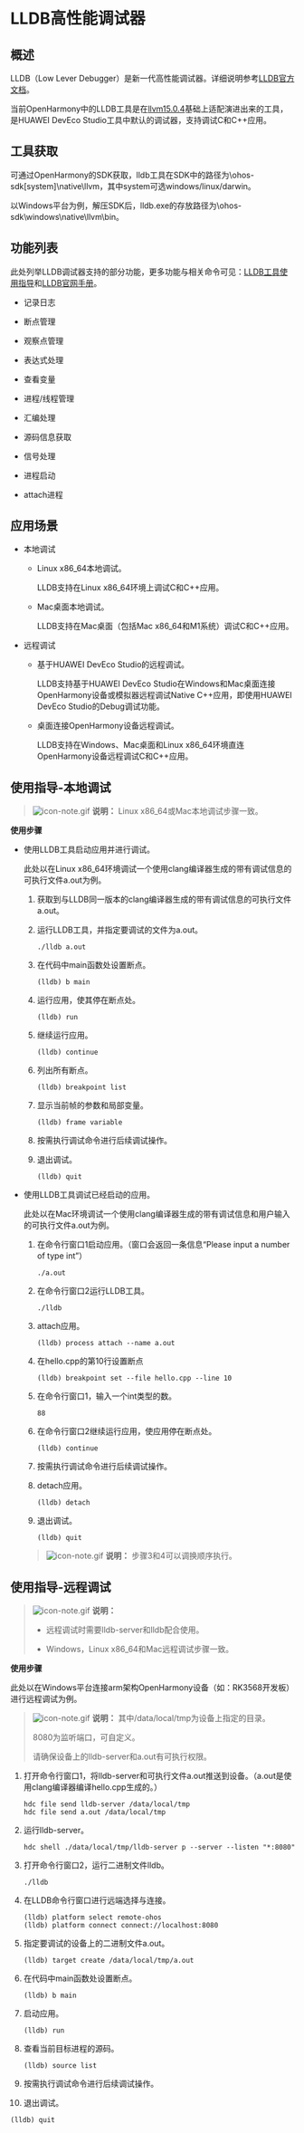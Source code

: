 # LLDB高性能调试器


## 概述

LLDB（Low Lever Debugger）是新一代高性能调试器。详细说明参考[LLDB官方文档](https://lldb.llvm.org/)。

当前OpenHarmony中的LLDB工具是在[llvm15.0.4](https://github.com/llvm/llvm-project/releases/tag/llvmorg-15.0.4)基础上适配演进出来的工具，是HUAWEI DevEco Studio工具中默认的调试器，支持调试C和C++应用。


## 工具获取

可通过OpenHarmony的SDK获取，lldb工具在SDK中的路径为\ohos-sdk\[system]\native\llvm，其中system可选windows/linux/darwin。

以Windows平台为例，解压SDK后，lldb.exe的存放路径为\ohos-sdk\windows\native\llvm\bin。


## 功能列表

此处列举LLDB调试器支持的部分功能，更多功能与相关命令可见：[LLDB工具使用指导](https://gitee.com/openharmony/third_party_llvm-project/blob/master/lldb/README_zh.md)和[LLDB官网手册](https://lldb.llvm.org/use/map.ditamap)。

- 记录日志

- 断点管理

- 观察点管理

- 表达式处理

- 查看变量

- 进程/线程管理

- 汇编处理

- 源码信息获取

- 信号处理

- 进程启动

- attach进程


## 应用场景

- 本地调试
  - Linux x86_64本地调试。

     LLDB支持在Linux x86_64环境上调试C和C++应用。
  - Mac桌面本地调试。

     LLDB支持在Mac桌面（包括Mac x86_64和M1系统）调试C和C++应用。

- 远程调试
  - 基于HUAWEI DevEco Studio的远程调试。

     LLDB支持基于HUAWEI DevEco Studio在Windows和Mac桌面连接OpenHarmony设备或模拟器远程调试Native C++应用，即使用HUAWEI DevEco Studio的Debug调试功能。
  - 桌面连接OpenHarmony设备远程调试。

     LLDB支持在Windows、Mac桌面和Linux x86_64环境直连OpenHarmony设备远程调试C和C++应用。


## 使用指导-本地调试

> ![icon-note.gif](public_sys-resources/icon-note.gif) **说明：**
> Linux x86_64或Mac本地调试步骤一致。

**使用步骤**

- 使用LLDB工具启动应用并进行调试。

  此处以在Linux x86_64环境调试一个使用clang编译器生成的带有调试信息的可执行文件a.out为例。

  1. 获取到与LLDB同一版本的clang编译器生成的带有调试信息的可执行文件a.out。
  2. 运行LLDB工具，并指定要调试的文件为a.out。

      ```lldb
      ./lldb a.out
      ```
  3. 在代码中main函数处设置断点。

      ```lldb
      (lldb) b main
      ```
  4. 运行应用，使其停在断点处。

      ```lldb
      (lldb) run
      ```
  5. 继续运行应用。

      ```lldb
      (lldb) continue
      ```
  6. 列出所有断点。

      ```lldb
      (lldb) breakpoint list
      ```
  7. 显示当前帧的参数和局部变量。

      ```lldb
      (lldb) frame variable
      ```
  8. 按需执行调试命令进行后续调试操作。
  9. 退出调试。

      ```lldb
      (lldb) quit
      ```

- 使用LLDB工具调试已经启动的应用。

  此处以在Mac环境调试一个使用clang编译器生成的带有调试信息和用户输入的可执行文件a.out为例。

  1. 在命令行窗口1启动应用。（窗口会返回一条信息“Please input a number of type int”）

      ```shell
      ./a.out
      ```
  2. 在命令行窗口2运行LLDB工具。

      ```shell
      ./lldb
      ```
  3. attach应用。

      ```lldb
      (lldb) process attach --name a.out
      ```
  4. 在hello.cpp的第10行设置断点

      ```lldb
      (lldb) breakpoint set --file hello.cpp --line 10
      ```
  5. 在命令行窗口1，输入一个int类型的数。

      ```shell
      88
      ```
  6. 在命令行窗口2继续运行应用，使应用停在断点处。

      ```lldb
      (lldb) continue
      ```
  7. 按需执行调试命令进行后续调试操作。
  8. detach应用。

      ```lldb
      (lldb) detach
      ```
  9. 退出调试。

      ```lldb
      (lldb) quit
      ```

  > ![icon-note.gif](public_sys-resources/icon-note.gif) **说明：**
  > 步骤3和4可以调换顺序执行。


## 使用指导-远程调试

> ![icon-note.gif](public_sys-resources/icon-note.gif) **说明：**
> - 远程调试时需要lldb-server和lldb配合使用。
> 
> - Windows，Linux x86_64和Mac远程调试步骤一致。

**使用步骤**

此处以在Windows平台连接arm架构OpenHarmony设备（如：RK3568开发板）进行远程调试为例。

> ![icon-note.gif](public_sys-resources/icon-note.gif) **说明：**
> 其中/data/local/tmp为设备上指定的目录。
> 
> 8080为监听端口，可自定义。
> 
> 请确保设备上的lldb-server和a.out有可执行权限。

1. 打开命令行窗口1，将lldb-server和可执行文件a.out推送到设备。（a.out是使用clang编译器编译hello.cpp生成的。）

   ```shell
   hdc file send lldb-server /data/local/tmp
   hdc file send a.out /data/local/tmp
   ```

2. 运行lldb-server。

   ```shell
   hdc shell ./data/local/tmp/lldb-server p --server --listen "*:8080"
   ```

3. 打开命令行窗口2，运行二进制文件lldb。

   ```shell
   ./lldb
   ```

4. 在LLDB命令行窗口进行远端选择与连接。

   ```lldb
   (lldb) platform select remote-ohos
   (lldb) platform connect connect://localhost:8080 
   ```

5. 指定要调试的设备上的二进制文件a.out。

   ```lldb
   (lldb) target create /data/local/tmp/a.out
   ```

6. 在代码中main函数处设置断点。

   ```lldb
   (lldb) b main
   ```

7. 启动应用。

   ```lldb
   (lldb) run
   ```

8. 查看当前目标进程的源码。

   ```lldb
   (lldb) source list
   ```

9. 按需执行调试命令进行后续调试操作。

10. 退出调试。

   ```lldb
   (lldb) quit
   ```
